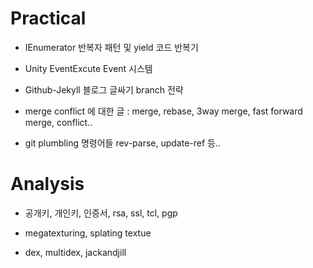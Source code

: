 # Practical

- IEnumerator 반복자 패턴 및 yield 코드 반복기
- Unity EventExcute Event 시스템

- Github-Jekyll 블로그 글싸기 branch 전략

- merge conflict 에 대한 글 : merge, rebase, 3way merge, fast forward merge, conflict..
- git plumbling 명령어들 rev-parse, update-ref 등..

# Analysis

- 공개키, 개인키, 인증서, rsa, ssl, tcl, pgp
- megatexturing, splating textue

- dex, multidex, jackandjill
